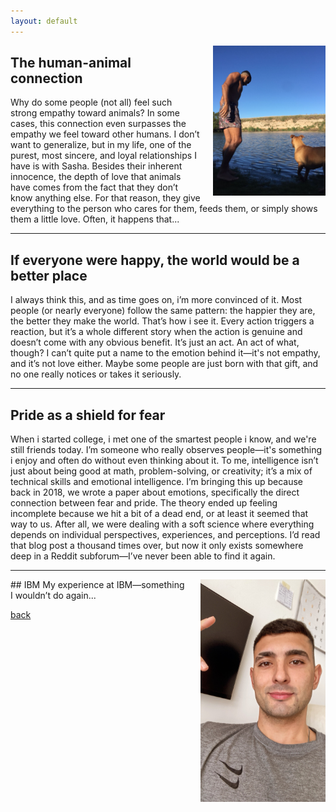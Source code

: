 ```yaml
---
layout: default
---
```


<!-- Imagen alineada a la derecha con tamaño específico -->
<img src="assets/images/yo-sashita.jpg" alt="Enanita Picture" width="180" align="right" style="margin-left: 20px;">

## The human-animal connection

Why do some people (not all) feel such strong empathy toward animals? In some cases, this connection even surpasses the empathy we feel toward other humans. I don’t want to generalize, but in my life, one of the purest, most sincere, and loyal relationships I have is with Sasha. Besides their inherent innocence, the depth of love that animals have comes from the fact that they don’t know anything else. For that reason, they give everything to the person who cares for them, feeds them, or simply shows them a little love. Often, it happens that...





***



## If everyone were happy, the world would be a better place

I always think this, and as time goes on, i’m more convinced of it. Most people (or nearly everyone) follow the same pattern: the happier they are, the better they make the world. That’s how i see it. Every action triggers a reaction, but it’s a whole different story when the action is genuine and doesn’t come with any obvious benefit. It’s just an act. An act of what, though? I can’t quite put a name to the emotion behind it—it's not empathy, and it’s not love either. Maybe some people are just born with that gift, and no one really notices or takes it seriously.

***


## Pride as a shield for fear

When i started college, i met one of the smartest people i know, and we're still friends today. I’m someone who really observes people—it's something i enjoy and often do without even thinking about it. To me, intelligence isn’t just about being good at math, problem-solving, or creativity; it’s a mix of technical skills and emotional intelligence. I’m bringing this up because back in 2018, we wrote a paper about emotions, specifically the direct connection between fear and pride. The theory ended up feeling incomplete because we hit a bit of a dead end, or at least it seemed that way to us. After all, we were dealing with a soft science where everything depends on individual perspectives, experiences, and perceptions. I’d read that blog post a thousand times over, but now it only exists somewhere deep in a Reddit subforum—I’ve never been able to find it again.

***

<!-- Imagen alineada a la derecha con tamaño específico -->
<img src="assets/images/yo-oficina.jpg" alt="IBM Picture" width="200" align="right" style="margin-left: 20px;">
## IBM
My experience at IBM—something I wouldn’t do again...

[back](./)
